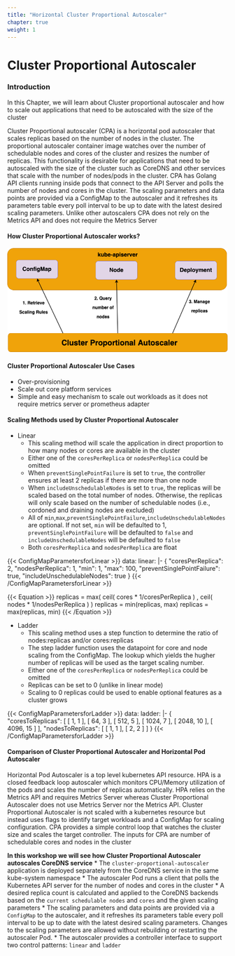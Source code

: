 ```yaml
---
title: "Horizontal Cluster Proportional Autoscaler"
chapter: true
weight: 1
---
```


# Cluster Proportional Autoscaler

### Introduction

In this Chapter, we will learn about Cluster proportional autoscaler and how to scale out applications that need to be autoscaled with the size of the cluster

Cluster Proportional autoscaler (CPA) is a horizontal pod autoscaler that scales replicas based on the number of nodes in the cluster. The proportional autoscaler container image watches over the number of schedulable nodes and cores of the cluster and resizes the number of replicas. This functionality is desirable for applications that need to be autoscaled with the size of the cluster such as CoreDNS and other services that scale with the number of nodes/pods in the cluster. CPA has Golang API clients running inside pods that connect to the API Server and polls the number of nodes and cores in the cluster. The scaling parameters and data points are provided via a ConfigMap to the autoscaler and it refreshes its parameters table every poll interval to be up to date with the latest desired scaling parameters. Unlike other autoscalers CPA does not rely on the Metrics API and does not require the Metrics Server

#### How Cluster Proportional Autoscaler works?
![CPA](cpa.png)


#### Cluster Proportional Autoscaler Use Cases
* Over-provisioning
* Scale out core platform services
* Simple and easy mechanism to scale out workloads as it does not require metrics server or prometheus adapter

#### Scaling Methods used by Cluster Proportional Autoscaler
* Linear
    * This scaling method will scale the application in direct proportion to how many nodes or cores are available in the cluster
    * Either one of the `coresPerReplica` or `nodesPerReplica` could be omitted
    * When `preventSinglePointFailure` is set to `true`, the controller ensures at least 2 replicas if there are more than one node
    * When `includeUnschedulableNodes` is set to `true`, the replicas will be scaled based on the total number of nodes. Otherwise, the replicas will only scale based on the number of schedulable nodes (i.e., cordoned and draining nodes are excluded)
    * All of `min`,`max`,`preventSinglePointFailure`,`includeUnschedulableNodes` are optional. If not set, `min` will be defaulted to 1, `preventSinglePointFailure` will be defaulted to `false` and `includeUnschedulableNodes` will be defaulted to `false`
    * Both `coresPerReplica` and `nodesPerReplica` are float

{{< ConfigMapParametersforLinear >}}
data:
  linear: |-
    {
      "coresPerReplica": 2,
      "nodesPerReplica": 1,
      "min": 1,
      "max": 100,
      "preventSinglePointFailure": true,
      "includeUnschedulableNodes": true
    }
{{< /ConfigMapParametersforLinear >}}

{{< Equation >}}
replicas = max( ceil( cores * 1/coresPerReplica ) , ceil( nodes * 1/nodesPerReplica ) )
replicas = min(replicas, max)
replicas = max(replicas, min)
{{< /Equation >}}

* Ladder
    * This scaling method uses a step function to determine the ratio of nodes:replicas and/or cores:replicas
    * The step ladder function uses the datapoint for core and node scaling from the ConfigMap. The lookup which yields the hugher number of replicas will be used as the target scaling number.
    * Either one of the `coresPerReplica` or `nodesPerReplica` could be omitted
    * Replicas can be set to 0 (unlike in linear mode)
    * Scaling to 0 replicas could be used to enable optional features as a cluster grows

{{< ConfigMapParametersforLadder >}}
data:
  ladder: |-
    {
      "coresToReplicas":
      [
        [ 1, 1 ],
        [ 64, 3 ],
        [ 512, 5 ],
        [ 1024, 7 ],
        [ 2048, 10 ],
        [ 4096, 15 ]
      ],
      "nodesToReplicas":
      [
        [ 1, 1 ],
        [ 2, 2 ]
      ]
    }
{{< /ConfigMapParametersforLadder >}}

#### Comparison of Cluster Proportional Autoscaler and Horizontal Pod Autoscaler
Horizontal Pod Autoscaler is a top level kubernetes API resource. HPA is a closed feedback loop autoscaler which monitors CPU/Memory utilization of the pods and scales the number of replicas automatically. HPA relies on the Metrics API and requires Metrics Server whereas Cluster Proportional Autoscaler does not use Metrics Server nor the Metrics API. Cluster Proportional Autoscaler is not scaled with a kubernetes resource but instead uses flags to identify target workloads and a ConfigMap for scaling configuration. CPA provides a simple control loop that watches the cluster size and scales the target controller. The inputs for CPA are number of schedulable cores and nodes in the cluster


**In this workshop we will see how Cluster Proportional Autoscaler autoscales CoreDNS service**
    * The `cluster-proportional-autoscaler` application is deployed separately from the CoreDNS service in the same kube-system namespace
    * The autoscaler Pod runs a client that polls the Kubernetes API server for the number of nodes and cores in the cluster
    * A desired replica count is calculated and applied to the CoreDNS backends based on the `current schedulable nodes` and `cores` and the given scaling parameters
    * The scaling parameters and data points are provided via a `ConfigMap` to the autoscaler, and it refreshes its parameters table every poll interval to be up to date with the latest desired scaling parameters. Changes to the scaling parameters are allowed without rebuilding or restarting the autoscaler Pod.
    * The autoscaler provides a controller interface to support two control patterns: `linear` and `ladder`
